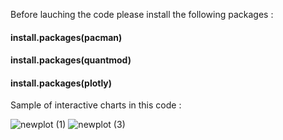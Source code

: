Before lauching the code please install the following packages :
#### install.packages(pacman)
#### install.packages(quantmod)
#### install.packages(plotly)

Sample of interactive charts  in this code : 

![newplot (1)](https://user-images.githubusercontent.com/81652761/139487142-caf14432-7478-454e-9385-1f038eeba407.png)
![newplot (3)](https://user-images.githubusercontent.com/81652761/139487342-31b92b36-9ce9-4a2a-aede-9f070c7f8dd5.png)
